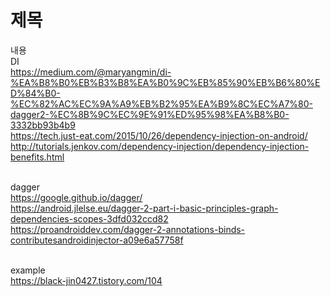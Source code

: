 # 제목<br>
내용<br>
DI<br>
https://medium.com/@maryangmin/di-%EA%B8%B0%EB%B3%B8%EA%B0%9C%EB%85%90%EB%B6%80%ED%84%B0-%EC%82%AC%EC%9A%A9%EB%B2%95%EA%B9%8C%EC%A7%80-dagger2-%EC%8B%9C%EC%9E%91%ED%95%98%EA%B8%B0-3332bb93b4b9<br>
https://tech.just-eat.com/2015/10/26/dependency-injection-on-android/<br>
http://tutorials.jenkov.com/dependency-injection/dependency-injection-benefits.html<br>

<br>dagger<br>
https://google.github.io/dagger/<br>
https://android.jlelse.eu/dagger-2-part-i-basic-principles-graph-dependencies-scopes-3dfd032ccd82<br>
https://proandroiddev.com/dagger-2-annotations-binds-contributesandroidinjector-a09e6a57758f<br>

<br>example<br>
https://black-jin0427.tistory.com/104<br>
